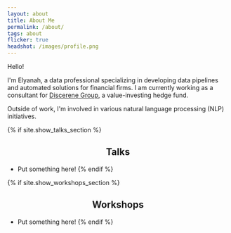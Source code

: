 ```yaml
---
layout: about
title: About Me
permalink: /about/
tags: about
flicker: true
headshot: /images/profile.png
---
```


Hello! 

I'm Elyanah, a data professional specializing in developing data pipelines and automated solutions for financial firms. I am currently working as a consultant for [Discerene Group](https://www.discerene.com/), a value-investing hedge fund.

Outside of work, I'm involved in various natural language processing (NLP) initiatives.  

{% if site.show_talks_section %}
## Talks

- Put something here!
{% endif %}

{% if site.show_workshops_section %}
## Workshops

- Put something here!
{% endif %}


<style>
.post-header, #talks, #workshops {
  text-align: center; /* Want the About Page header to be in the middle */
}
</style>
